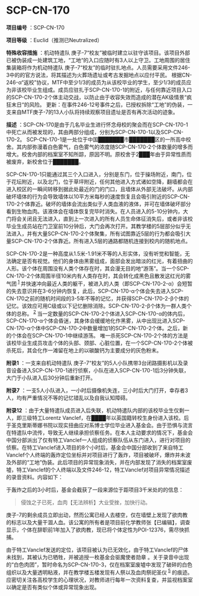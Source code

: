 # SCP-CN-170

**项目编号** ：SCP-CN-170

**项目等级** ：Euclid（推测已Neutralized）

**特殊收容措施** ：机动特遣队 庚子-7“校友”被临时建立以驻守该项目。该项目外部已被伪装成一处建筑工地，“工地“的入口应随时有3人以上守卫。工地周围的居住集装箱将作为机动特遣队 庚子-7“校友”的临时驻扎地点。人员需要采用文件246-3中的的官方说法，将其描述为火葬场遗址或考古发掘地点以应付平民。
根据CN-246-α“返校”协议，MTF中至少1/3的成员为从该校毕业的学生，至少1/3的成员应为非该校毕业生组成。成员应驻扎于SCP-CN-170-1的附近，与任何靠近项目入口的SCP-CN-170-2个体主动交战，以防止由于收容失效而造成的潜在AK级情景“疯狂末日“的风险。
更新：在事件246-12号事件之后，已授权拆除“工地”的伪装，一支来自MTF庚子-7的13人小队将持续观察项目遗址是否有再次活动的迹象。

**描述** ：SCP-CN-170是由于几名毕业生进行怀念母校的聚会而在SCP-CN-170-1中死亡从而被发现的，其由两部分组成，分别为SCP-CN-170-1以及SCP-CN-170-2。
SCP-CN-170-1是一处位于中国███████市███████区的一所高中校舍。其内部弥漫着白色雾气，白色雾气的浓度随SCP-CN-170-2个体数量的增多而增大。校舍内部的档案室不知所踪，原因不明。原校舍于2███年由于异常性质而被废弃，新校舍位于███████。

SCP-CN-170-1只能通过其三个入口进入，分别是东门，位于操场附近，南门，位于花坛附近，以及北门，位于草坪附近，任何其他进入方式诸如空降，翻墙都会在进入校区的一瞬间转移到据此处最近的门的门口，且墙体从外部无法破坏。从内部破坏墙体的行为会导致墙体以10平方米每秒的速度恢复且会吸引附近的SCP-CN-170-2个体靠近。破坏的墙体会流出类似于人类血液的液体，并可在墙体破坏部分看到生物血肉。该液体会在墙体恢复完毕时消失。在人员进入的5-10分钟内，大门将会关闭且无法进入，直到上一次进入的所有人员生命体征消失后，或者非该校毕业生成员站在门卫室前10分钟后，大门会再次打开。其教学楼的5层部分似乎无法进入，并有大量SCP-CN-170-2个体聚集，所有试图靠近5层的行为都会吸引大量SCP-CN-170-2个体靠近。所有进入5层的通路都随机连接到校内的随机地点。

SCP-CN-170-2是一种高度从1.5米-1.91米不等的人形实体，没有听觉和智能，无法确定是否有视觉。他们的身体由黑雾组成，面部会发出暗淡的红光，有着扭曲的人形。该个体在周围没有人类个体存在时，其会漫无目的地“游荡”。当一个SCP-CN-170-2个体周围半径10米内有人类存在时，其会转化成黑色且散发这红光的雾气团<sup class='footnoteref'>
 <a shape='rect' class='footnoteref' id='footnoteref-1' href='javascript:;' onclick='WIKIDOT.page.utils.scrollToReference(&apos;footnote-1&apos;)'>1</a>
</sup>并快速冲向最近人类的躯干，被进入的人类（即SCP-CN-170-2-α）会短暂的失去意识并在3-6分钟内恢复，此后，SCP-CN-170-α个体会失去进入SCP-CN-170之前的随机时间段的3-5年不等的记忆，并获得SCP-CN-170-2-β个体的记忆。该效应可用C级或以下记忆删除消除。SCP-CN-170-2-β个体为一群人类个体的总称。<sup class='footnoteref'>
 <a shape='rect' class='footnoteref' id='footnoteref-2' href='javascript:;' onclick='WIKIDOT.page.utils.scrollToReference(&apos;footnote-2&apos;)'>2</a>
</sup>当一定数量的SCP-CN-170-2个体进入SCP-CN-170-α的体内后，SCP-CN-170-α个体会昏迷，其身体会缓缓地化作黑雾，从中出现比进入SCP-CN-170-α个体中SCP-CN-170-2中数量增加1的SCP-CN-170-2个体。之后，新的个体会在SCP-CN-170-1中继续游荡。
唯一杀死SCP-CN-170-2个体的方法是该校毕业生成员攻击个体的头部、颈部、心脏位置，在一个SCP-CN-170-2个体被杀死后，其会化作一滩留在地上的以碳酸钙为主要成分的灰色粉末。

**附录1** ：一支来自机动特遣队 庚子-7“校友”的5人小队携带3台闭路摄影机以及录音设备进入SCP-CN-170-1进行侦察，小队在进入SCP-CN-170-1后3分钟失联，大门于小队进入后30分钟后重新打开。


**附录7** ：一支5人小队进入，一小时后摄像机失连，三小时后大门打开，幸存者3人，均有严重情况不等的记忆错乱以及自我认知障碍。



**附录12** ：由于大量特遣队成员进入后失联，机动特遣队内部的该校毕业生仅剩一人，即三级特工Lorentz Vanclef，在████年以英国籍转校生身份进入该校。后于圣克里斯蒂娜书院以现实扭曲应对系博士学位毕业进入基金会。由于恐惧与流言在特遣队中流传，导致无人继续承担侦察任务。在本人主动要求的情况下，基金会中国分部派出了仅有特工Vanclef一人组成的侦察队伍从东门进入，进行对项目的侦察。在特工Vanclef进入项目的8个小时后，基金会中国分部收到了来自特工Vanclef个人终端的轰炸定位坐标并对项目进行了轰炸，项目被破坏，爆炸并未波及外部的“工地”伪装。此后项目的异常现象消失，并在内部发现了消失的档案室废墟，特工Vanclef的个人终端以及文件246-12，特工Vanclef对项目异常情况描述的录音资料。内容如下：


于轰炸之后的3小时后，基金会截获了一段来源位于距项目3千米处的的信息：


> 侵蚀之子已死，血肉【无法辨析】大业受挫，加快行动。
> 

庚子-7的剩余成员立即出动，然而公寓已经人去楼空，仅在墙壁上发现了欲肉教的标志以及大量干涸人血。该公寓的所有者是项目前化学教师张【已编辑】，调查显示，个体在辞职前1年加入了欲肉教，现已将个体定性为POI-12376，需尽快抓捕。

由于特工Vanclef发送的定位，该项目被认为已无效化，由于特工Vanclef的尸体未找到，其被认为已牺牲，并被追授一枚基金会驱魔使者勋章 。关于录音中出现的“白色肉团”，暂时命名为SCP-CN-170-3，仅在档案室废墟中发现了破碎的白色组织以及大量透明粘液，并在教学楼五楼发现有人祭以及血肉祭祀圣仪<sup class='footnoteref'>
 <a shape='rect' class='footnoteref' id='footnoteref-5' href='javascript:;' onclick='WIKIDOT.page.utils.scrollToReference(&apos;footnote-5&apos;)'>5</a>
</sup>的痕迹。应密切关注各高校学生的心理状况，对教师进行每年一次资料复查，并监视档案室以确定是否有类似个体或异常现象出现。



